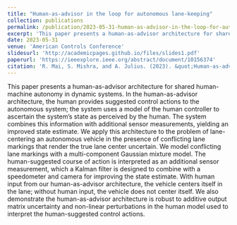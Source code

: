```yaml
---
title: "Human-as-advisor in the loop for autonomous lane-keeping"
collection: publications
permalink: /publication/2023-05-31-human-as-advisor-in-the-loop-for-autonomous-lane-keeping
excerpt: 'This paper presents a human-as-advisor architecture for shared human-machine autonomy in dynamic systems. In the human-as-advisor architecture, the human provides suggested control actions to the autonomous system; the system uses a model of the human controller to ascertain the system’s state as perceived by the human. The system combines this information with additional sensor measurements, yielding an improved state estimate. We apply this architecture to the problem of lane-centering an autonomous vehicle in the presence of conflicting lane markings that render the true lane center uncertain. '
date: 2023-05-31
venue: 'American Controls Conference'
slidesurl: 'http://academicpages.github.io/files/slides1.pdf'
paperurl: 'https://ieeexplore.ieee.org/abstract/document/10156374'
citation: 'R. Mai, S. Mishra, and A. Julius. (2023). &quot;Human-as-advisor in the loop for autonomous lane-keeping.&quot; <i>2023 American Control Conference (ACC)</i>. IEEE, May 31, 2023. doi: 10.23919/acc55779.2023.10156374.'
---
```


This paper presents a human-as-advisor architecture for shared human-machine autonomy in dynamic systems. In the human-as-advisor architecture, the human provides suggested control actions to the autonomous system; the system uses a model of the human controller to ascertain the system’s state as perceived by the human. The system combines this information with additional sensor measurements, yielding an improved state estimate. We apply this architecture to the problem of lane-centering an autonomous vehicle in the presence of conflicting lane markings that render the true lane center uncertain. We model conflicting lane markings with a multi-component Gaussian mixture model. The human-suggested course of action is interpreted as an additional sensor measurement, which a Kalman filter is designed to combine with a speedometer and camera for improving the state estimate. With human input from our human-as-advisor architecture, the vehicle centers itself in the lane; without human input, the vehicle does not center itself. We also demonstrate the human-as-advisor architecture is robust to additive output matrix uncertainty and non-linear perturbations in the human model used to interpret the human-suggested control actions.
